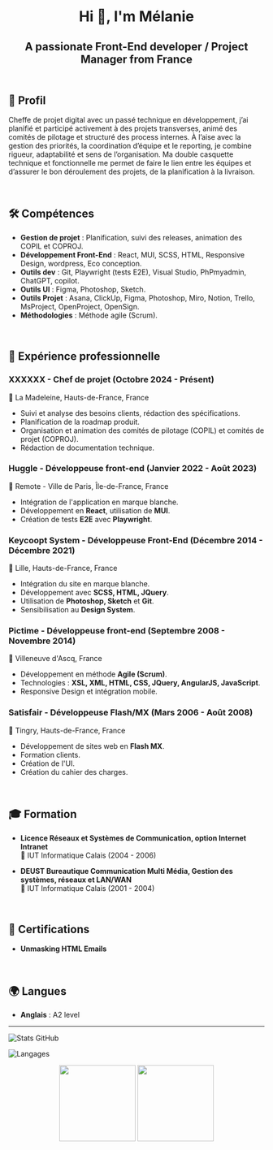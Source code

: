 <header>
   <h1 align="center">Hi 👋, I'm Mélanie</h1>
   <h2 align="center">A passionate Front-End developer / Project Manager from France</h2>
</header>

## 🎯 Profil
Cheffe de projet digital avec un passé technique en développement, j’ai planifié et participé activement à des projets transverses, animé des comités de pilotage et structuré des process internes. À l’aise avec la gestion des priorités, la coordination d’équipe et le reporting, je combine rigueur, adaptabilité et sens de l’organisation. Ma double casquette technique et fonctionnelle me permet de faire le lien entre les équipes et d’assurer le bon déroulement des projets, de la planification à la livraison.

<br/>

## 🛠️ Compétences
- **Gestion de projet** : Planification, suivi des releases, animation des COPIL et COPROJ.
- **Développement Front-End** : React, MUI, SCSS, HTML, Responsive Design, wordpress, Eco conception.
- **Outils dev** : Git, Playwright (tests E2E), Visual Studio, PhPmyadmin, ChatGPT, copilot.
- **Outils UI** : Figma, Photoshop, Sketch.
- **Outils Projet** : Asana, ClickUp, Figma, Photoshop, Miro, Notion, Trello, MsProject, OpenProject, OpenSign.
- **Méthodologies** : Méthode agile (Scrum).

<br/>

## 💼 Expérience professionnelle

### **XXXXXX** - Chef de projet (Octobre 2024 - Présent)  
📍 La Madeleine, Hauts-de-France, France  
- Suivi et analyse des besoins clients, rédaction des spécifications.
- Planification de la roadmap produit.
- Organisation et animation des comités de pilotage (COPIL) et comités de projet (COPROJ).
- Rédaction de documentation technique.

### **Huggle** - Développeuse front-end (Janvier 2022 - Août 2023)  
📍 Remote - Ville de Paris, Île-de-France, France  
- Intégration de l'application en marque blanche.
- Développement en **React**, utilisation de **MUI**.
- Création de tests **E2E** avec **Playwright**.

### **Keycoopt System** - Développeuse Front-End (Décembre 2014 - Décembre 2021)  
📍 Lille, Hauts-de-France, France  
- Intégration du site en marque blanche.
- Développement avec **SCSS, HTML, JQuery**.
- Utilisation de **Photoshop, Sketch** et **Git**.
- Sensibilisation au **Design System**.

### **Pictime** - Développeuse front-end (Septembre 2008 - Novembre 2014)  
📍 Villeneuve d'Ascq, France  
- Développement en méthode **Agile (Scrum)**.
- Technologies : **XSL, XML, HTML, CSS, JQuery, AngularJS, JavaScript**.
- Responsive Design et intégration mobile.

### **Satisfair** - Développeuse Flash/MX (Mars 2006 - Août 2008)  
📍 Tingry, Hauts-de-France, France 
- Développement de sites web en **Flash MX**.
- Formation clients.
- Création de l'UI.
- Création du cahier des charges.

<br/>

## 🎓 Formation
- **Licence Réseaux et Systèmes de Communication, option Internet Intranet**  
  📍 IUT Informatique Calais (2004 - 2006)
  
- **DEUST Bureautique Communication Multi Média, Gestion des systèmes, réseaux et LAN/WAN**  
  📍 IUT Informatique Calais (2001 - 2004)

<br/>

## 📜 Certifications
- **Unmasking HTML Emails**

<br/>

## 🌍 Langues
- **Anglais** : A2 level

---
![Stats GitHub](https://github-readme-stats-inky-phi.vercel.app/api?username=mgavelle&exclude_repo=github-readme-stats&show_icons=true&count_private=true&theme=radical)

![Langages](https://github-readme-stats-inky-phi.vercel.app/api/top-langs/?username=mgavelle&layout=compact&theme=radical)

<p align='center'>
   <a href="https://github-readme-stats-inky-phi.vercel.app/api?username=mgavelle&show_icons=true&count_private=true"><img
           height=150
           src="https://github-readme-stats-inky-phi.vercel.app/api?username=mgavelle&show_icons=true&count_private=true"/></a>
   <a href="https://github.com/mgavelle/github-readme-stats"><img height=150
                                                                  src="https://github-readme-stats-inky-phi.vercel.app/api/top-langs/?username=mgavelle&layout=compact"/></a>
</p>

